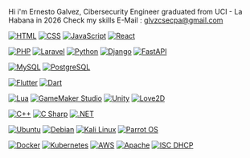 Hi i'm Ernesto Galvez, Cibersecurity Engineer graduated from UCI - La Habana in 2026
Check my skills
E-Mail : glvzcsecpa@gmail.com


[![HTML](https://skillicons.dev/icons?i=html)](https://developer.mozilla.org/es/docs/Web/HTML)
[![CSS](https://skillicons.dev/icons?i=css)](https://developer.mozilla.org/es/docs/Web/CSS)
[![JavaScript](https://skillicons.dev/icons?i=javascript)](https://developer.mozilla.org/es/docs/Web/JavaScript)
[![React](https://skillicons.dev/icons?i=react)](https://es.reactjs.org/)

[![PHP](https://skillicons.dev/icons?i=php)](https://www.php.net/)
[![Laravel](https://skillicons.dev/icons?i=laravel)](https://laravel.com/)
[![Python](https://skillicons.dev/icons?i=python)](https://www.python.org/)
[![Django](https://skillicons.dev/icons?i=django)](https://www.djangoproject.com/)
[![FastAPI](https://skillicons.dev/icons?i=fastapi)](https://fastapi.tiangolo.com/)

[![MySQL](https://skillicons.dev/icons?i=mysql)](https://www.mysql.com/)
[![PostgreSQL](https://skillicons.dev/icons?i=postgres)](https://www.postgresql.org/)

[![Flutter](https://skillicons.dev/icons?i=flutter)](https://flutter.dev/)
[![Dart](https://skillicons.dev/icons?i=dart)](https://dart.dev/)

[![Lua](https://skillicons.dev/icons?i=lua)](https://www.lua.org/)
[![GameMaker Studio](https://skillicons.dev/icons?i=gamemakerstudio)](https://www.game-maker.io/)
[![Unity](https://skillicons.dev/icons?i=unity)](https://unity.com/)
[![Love2D](https://skillicons.dev/icons?i=love2d)](https://love2d.org/)

[![C++](https://skillicons.dev/icons?i=cpp)](https://isocpp.org/)
[![C Sharp](https://skillicons.dev/icons?i=csharp)](https://learn.microsoft.com/es-es/dotnet/csharp/)
[![.NET](https://skillicons.dev/icons?i=dotnet)](https://dotnet.microsoft.com/)

[![Ubuntu](https://skillicons.dev/icons?i=ubuntu)](https://ubuntu.com/)
[![Debian](https://skillicons.dev/icons?i=debian)](https://www.debian.org/)
[![Kali Linux](https://skillicons.dev/icons?i=kali)](https://www.kali.org/)
[![Parrot OS](https://skillicons.dev/icons?i=parrot)](https://parrotsec.org/)

[![Docker](https://skillicons.dev/icons?i=docker)](https://www.docker.com/)
[![Kubernetes](https://skillicons.dev/icons?i=kubernetes)](https://kubernetes.io/es/)
[![AWS](https://skillicons.dev/icons?i=aws)](https://aws.amazon.com/es/)
[![Apache](https://skillicons.dev/icons?i=apache)](https://httpd.apache.org/)
[![ISC DHCP](https://skillicons.dev/icons?i=iscdhcp)](https://www.isc.org/dhcp/)
